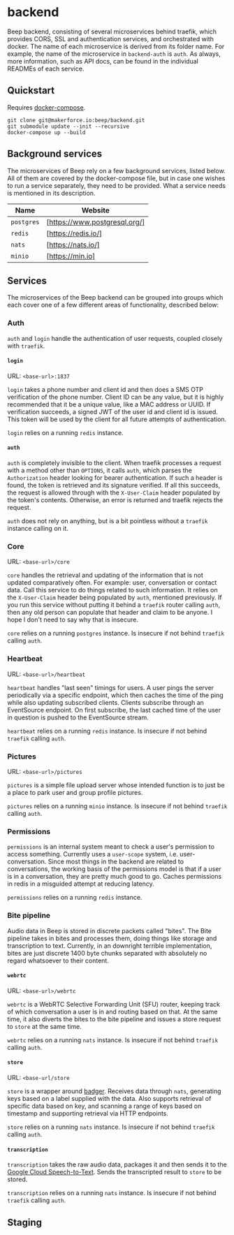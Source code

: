# backend

Beep backend, consisting of several microservices behind traefik, which provides CORS, SSL and authentication services, and orchestrated with docker. The name of each microservice is derived from its folder name. For example, the name of the microservice in `backend-auth` is `auth`. As always, more information, such as API docs, can be found in the individual READMEs of each service.

## Quickstart

Requires [docker-compose](https://docs.docker.com/compose/).

```
git clone git@makerforce.io:beep/backend.git
git submodule update --init --recursive
docker-compose up --build
```

## Background services

The microservices of Beep rely on a few background services, listed below. All of them are covered by the docker-compose file, but in case one wishes to run a service separately, they need to be provided. What a service needs is mentioned in its description.

| Name | Website |
| ---- | ------- |
| `postgres` | [https://www.postgresql.org/] |
| `redis` | [https://redis.io/] |
| `nats` | [https://nats.io/] |
| `minio` | [https://min.io]|

## Services

The microservices of the Beep backend can be grouped into groups which each cover one of a few different areas of functionality, described below:

### Auth

`auth` and `login` handle the authentication of user requests, coupled closely with `traefik`.

#### `login`

URL: `<base-url>:1837`

`login` takes a phone number and client id and then does a SMS OTP verification of the phone number. Client ID can be any value, but it is highly recommended that it be a unique value, like a MAC address or UUID. If verification succeeds, a signed JWT of the user id and client id is issued. This token will be used by the client for all future attempts of authentication.

`login` relies on a running `redis` instance.

#### `auth`

`auth` is completely invisible to the client. When traefik processes a request with a method other than `OPTIONS`, it calls `auth`, which parses the `Authorization` header looking for bearer authentication. If such a header is found, the token is retrieved and its signature verified. If all this succeeds, the request is allowed through with the `X-User-Claim` header populated by the token's contents. Otherwise, an error is returned and traefik rejects the request.

`auth` does not rely on anything, but is a bit pointless without a `traefik` instance calling on it.

### Core

URL: `<base-url>/core`

`core` handles the retrieval and updating of the information that is not updated comparatively often. For example: user, conversation or contact data. Call this service to do things related to such information. It relies on the `X-User-Claim` header being populated by `auth`, mentioned previously. If you run this service without putting it behind a `traefik` router calling `auth`, then any old person can populate that header and claim to be anyone. I hope I don't need to say why that is insecure.

`core` relies on a running `postgres` instance. Is insecure if not behind `traefik` calling `auth`.

### Heartbeat

URL: `<base-url>/heartbeat`

`heartbeat` handles "last seen" timings for users. A user pings the server periodically via a specific endpoint, which then caches the time of the ping while also updating subscribed clients. Clients subscribe through an EventSource endpoint. On first subscribe, the last cached time of the user in question is pushed to the EventSource stream.

`heartbeat` relies on a running `redis` instance. Is insecure if not behind `traefik` calling `auth`.

### Pictures

URL: `<base-url>/pictures`

`pictures` is a simple file upload server whose intended function is to just be a place to park user and group profile pictures.

`pictures` relies on a running `minio` instance. Is insecure if not behind `traefik` calling `auth`.

### Permissions

`permissions` is an internal system meant to check a user's permission to access something. Currently uses a `user-scope` system, i.e. user-conversation. Since most things in the backend are related to conversations, the working basis of the permissions model is that if a user is in a conversation, they are pretty much good to go. Caches permissions in redis in a misguided attempt at reducing latency.

`permissions` relies on a running `redis` instance.

### Bite pipeline

Audio data in Beep is stored in discrete packets called "bites". The Bite pipeline takes in bites and processes them, doing things like storage and transcription to text. Currently, in an downright terrible implementation, bites are just discrete 1400 byte chunks separated with absolutely no regard whatsoever to their content.

#### `webrtc`

URL: `<base-url>/webrtc`

`webrtc` is a WebRTC Selective Forwarding Unit (SFU) router, keeping track of which conversation a user is in and routing based on that. At the same time, it also diverts the bites to the bite pipeline and issues a store request to `store` at the same time.

`webrtc` relies on a running `nats` instance. Is insecure if not behind `traefik` calling `auth`.

#### `store`

URL: `<base-url/store`

`store` is a wrapper around [badger](https://github.com/dgraph-io/badger). Receives data through `nats`, generating keys based on a label supplied with the data. Also supports retrieval of specific data based on key, and scanning a range of keys based on timestamp and supporting retrieval via HTTP endpoints.

`store` relies on a running `nats` instance. Is insecure if not behind `traefik` calling `auth`.

#### `transcription`

`transcription` takes the raw audio data, packages it and then sends it to the [Google Cloud Speech-to-Text](https://cloud.google.com/speech-to-text/). Sends the transcripted result to `store` to be stored.

`transcription` relies on a running `nats` instance. Is insecure if not behind `traefik` calling `auth`.

## Staging

